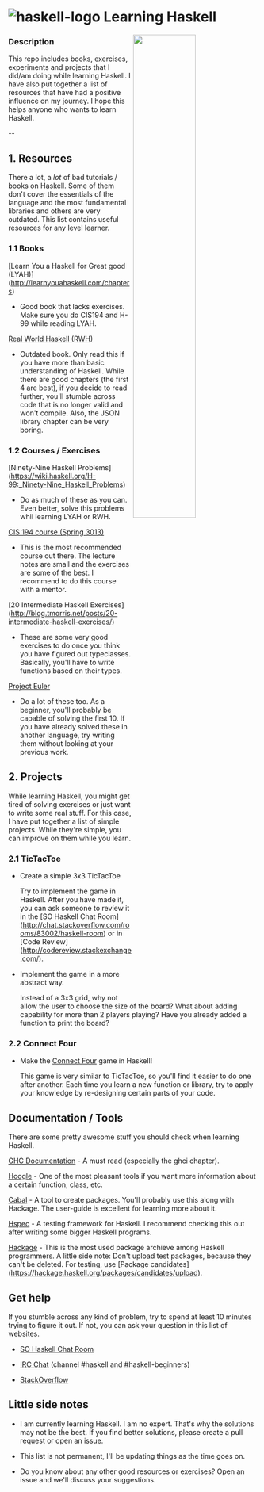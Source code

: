 # ![haskell-logo](http://i.imgur.com/ABp849o.png) Learning Haskell
<img src="http://g.recordit.co/Lcmhs72JHk.gif" width="50%" align="right">

### Description

This repo includes books, exercises, experiments and projects that I did/am
doing while learning Haskell. I have also put together a list of resources that
have had a positive influence on my journey. I hope this helps
anyone who wants to learn Haskell.

--

## 1. Resources

There a lot, a *lot* of bad tutorials / books on Haskell. Some of them don't
cover the essentials of the language and the most fundamental libraries and
others are very outdated. This list contains useful resources for any level
learner.

### 1.1 Books

[Learn You a Haskell for Great good (LYAH)]
(http://learnyouahaskell.com/chapters)

- Good book that lacks exercises. Make sure you do CIS194 and H-99
while reading LYAH.

[Real World Haskell (RWH)](http://book.realworldhaskell.org/read/)

- Outdated book. Only read this if you have more than basic understanding of
Haskell. While there are good chapters (the first 4 are best), if you decide to
read further, you'll stumble across code that is no longer valid and won't
compile. Also, the JSON library chapter can be very boring.

### 1.2 Courses / Exercises

[Ninety-Nine Haskell Problems]
(https://wiki.haskell.org/H-99:_Ninety-Nine_Haskell_Problems)

- Do as much of these as you can. Even better, solve this problems whil
learning LYAH or RWH.

[CIS 194 course (Spring 3013)](http://www.seas.upenn.edu/~cis194/spring13/)

- This is the most recommended course out there. The lecture notes are small and
the exercises are some of the best. I recommend to do this course with a mentor.

[20 Intermediate Haskell Exercises]
(http://blog.tmorris.net/posts/20-intermediate-haskell-exercises/)

- These are some very good exercises to do once you think you have figured out
typeclasses. Basically, you'll have to write functions based on their types.

[Project Euler](https://projecteuler.net/)

- Do a lot of these too. As a beginner, you'll probably be capable of solving
the first 10. If you have already solved these in another language, try
writing them without looking at your previous work.

## 2. Projects

While learning Haskell, you might get tired of solving exercises or just want
to write some real stuff. For this case, I have put together a list of simple
projects. While they're simple, you can improve on them while you learn.

### 2.1 TicTacToe

- Create a simple 3x3 TicTacToe

    Try to implement the game in Haskell. After you have made it, you can ask
    someone to review it in the [SO Haskell Chat Room]
    (http://chat.stackoverflow.com/rooms/83002/haskell-room) or in [Code Review]
    (http://codereview.stackexchange.com/).

- Implement the game in a more abstract way.

    Instead of a 3x3 grid, why not allow the user to choose the size of the
    board? What about adding capability for more than 2 players playing?
    Have you already added a function to print the board?

### 2.2 Connect Four

- Make the [Connect Four](https://en.wikipedia.org/wiki/Connect_Four) game in
Haskell!

    This game is very similar to TicTacToe, so you'll find it easier to
    do one after another. Each time you learn a new function or library, try
    to apply your knowledge by re-designing certain parts of your code.

## Documentation / Tools

There are some pretty awesome stuff you should check when learning Haskell.

[GHC Documentation](https://downloads.haskell.org/~ghc/latest/docs/html/) - A
must read (especially the ghci chapter).

[Hoogle](https://www.haskell.org/hoogle/) - One of the most pleasant tools if
you want more information about a certain function, class, etc.

[Cabal](https://www.haskell.org/cabal/users-guide/) - A tool to create packages.
You'll probably use this along with Hackage. The user-guide is excellent for
learning more about it.

[Hspec](http://hspec.github.io/) - A testing framework for Haskell. I recommend
checking this out after writing some bigger Haskell programs.

[Hackage](hackage.haskell.org) - This is the most used package archieve among
Haskell programmers. A little side note: Don't upload test packages, because
they can't be deleted. For testing, use [Package candidates]
(https://hackage.haskell.org/packages/candidates/upload).

## Get help

If you stumble across any kind of problem, try to spend at least 10 minutes
trying to figure it out. If not, you can ask your question in this list of
websites.

- [SO Haskell Chat Room](http://chat.stackoverflow.com/rooms/83002/haskell-room)

- [IRC Chat](https://webchat.freenode.net/)
(channel #haskell and #haskell-beginners)

- [StackOverflow](http://stackoverflow.com)

## Little side notes

- I am currently learning Haskell. I am no expert. That's why the solutions
may not be the best. If you find better solutions, please create a pull
request or open an issue.

- This list is not permanent, I'll be updating things as the time goes on.

- Do you know about any other good resources or exercises? Open an issue and
we'll discuss your suggestions.